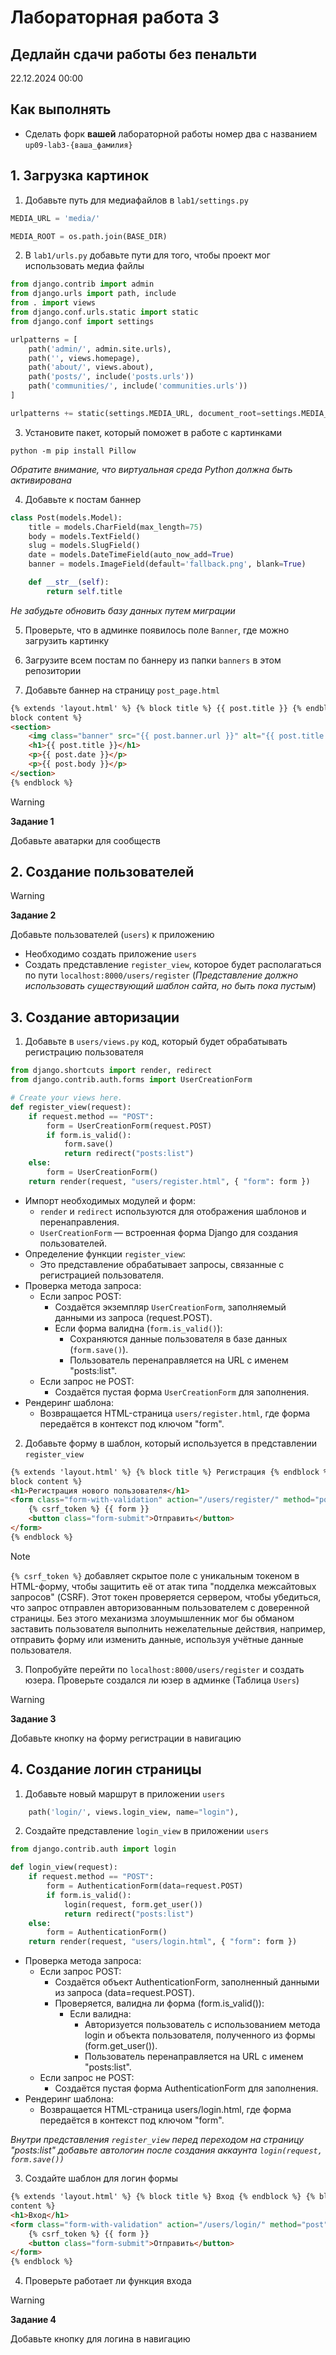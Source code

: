 # Лабораторная работа 3

## Дедлайн сдачи работы без пенальти

22.12.2024 00:00

## Как выполнять

-   Сделать форк **вашей** лабораторной работы номер два с названием `up09-lab3-{ваша_фамилия}`

## 1. Загрузка картинок

1. Добавьте путь для медиафайлов в `lab1/settings.py`

```python
MEDIA_URL = 'media/'

MEDIA_ROOT = os.path.join(BASE_DIR)
```

2. В `lab1/urls.py` добавьте пути для того, чтобы проект мог использовать медиа файлы

```python
from django.contrib import admin
from django.urls import path, include
from . import views
from django.conf.urls.static import static
from django.conf import settings

urlpatterns = [
    path('admin/', admin.site.urls),
    path('', views.homepage),
    path('about/', views.about),
    path('posts/', include('posts.urls'))
    path('communities/', include('communities.urls'))
]

urlpatterns += static(settings.MEDIA_URL, document_root=settings.MEDIA_ROOT)
```

3. Установите пакет, который поможет в работе с картинками

```shell
python -m pip install Pillow
```

_Обратите внимание, что виртуальная среда Python должна быть активирована_

4. Добавьте к постам баннер

```python
class Post(models.Model):
    title = models.CharField(max_length=75)
    body = models.TextField()
    slug = models.SlugField()
    date = models.DateTimeField(auto_now_add=True)
    banner = models.ImageField(default='fallback.png', blank=True)

    def __str__(self):
        return self.title
```

_Не забудьте обновить базу данных путем миграции_

5. Проверьте, что в админке появилось поле `Banner`, где можно загрузить картинку

6. Загрузите всем постам по баннеру из папки `banners` в этом репозитории

7. Добавьте баннер на страницу `post_page.html`

```html
{% extends 'layout.html' %} {% block title %} {{ post.title }} {% endblock %} {%
block content %}
<section>
    <img class="banner" src="{{ post.banner.url }}" alt="{{ post.title }}" />
    <h1>{{ post.title }}</h1>
    <p>{{ post.date }}</p>
    <p>{{ post.body }}</p>
</section>
{% endblock %}
```

> [!WARNING]
>
> **Задание 1**
>
> Добавьте аватарки для сообществ

## 2. Создание пользователей

> [!WARNING]
>
> **Задание 2**
>
> Добавьте пользователей (`users`) к приложению
>
> -   Необходимо создать приложение `users`
> -   Создать представление `register_view`, которое будет располагаться по пути `localhost:8000/users/register` (_Представление должно использовать существующий шаблон сайта, но быть пока пустым_)

## 3. Создание авторизации

1. Добавьте в `users/views.py` код, который будет обрабатывать регистрацию пользователя

```python
from django.shortcuts import render, redirect
from django.contrib.auth.forms import UserCreationForm

# Create your views here.
def register_view(request):
    if request.method == "POST":
        form = UserCreationForm(request.POST)
        if form.is_valid():
            form.save()
            return redirect("posts:list")
    else:
        form = UserCreationForm()
    return render(request, "users/register.html", { "form": form })
```

-   Импорт необходимых модулей и форм:
    -   `render` и `redirect` используются для отображения шаблонов и перенаправления.
    -   `UserCreationForm` — встроенная форма Django для создания пользователей.
-   Определение функции `register_view`:
    -   Это представление обрабатывает запросы, связанные с регистрацией пользователя.
-   Проверка метода запроса:
    -   Если запрос POST:
        -   Создаётся экземпляр `UserCreationForm`, заполняемый данными из запроса (request.POST).
        -   Если форма валидна (`form.is_valid()`):
            -   Сохраняются данные пользователя в базе данных (`form.save()`).
            -   Пользователь перенаправляется на URL с именем "posts:list".
    -   Если запрос не POST:
        -   Создаётся пустая форма `UserCreationForm` для заполнения.
-   Рендеринг шаблона:
    -   Возвращается HTML-страница `users/register.html`, где форма передаётся в контекст под ключом "form".

2. Добавьте форму в шаблон, который используется в представлении `register_view`

```html
{% extends 'layout.html' %} {% block title %} Регистрация {% endblock %} {%
block content %}
<h1>Регистрация нового пользователя</h1>
<form class="form-with-validation" action="/users/register/" method="post">
    {% csrf_token %} {{ form }}
    <button class="form-submit">Отправить</button>
</form>
{% endblock %}
```

> [!NOTE]
>
> `{% csrf_token %}` добавляет скрытое поле с уникальным токеном в HTML-форму, чтобы защитить её от атак типа "подделка межсайтовых запросов" (CSRF).
> Этот токен проверяется сервером, чтобы убедиться, что запрос отправлен авторизованным пользователем с доверенной страницы. Без этого механизма злоумышленник мог бы обманом заставить пользователя выполнить нежелательные действия, например, отправить форму или изменить данные, используя учётные данные пользователя.

3. Попробуйте перейти по `localhost:8000/users/register` и создать юзера. Проверьте создался ли юзер в админке (Таблица `Users`)

> [!WARNING]
>
> **Задание 3**
>
> Добавьте кнопку на форму регистрации в навигацию

## 4. Создание логин страницы

1. Добавьте новый маршрут в приложении `users`

```python
    path('login/', views.login_view, name="login"),
```

2. Создайте представление `login_view` в приложении `users`

```python
from django.contrib.auth import login

def login_view(request):
    if request.method == "POST":
        form = AuthenticationForm(data=request.POST)
        if form.is_valid():
            login(request, form.get_user())
            return redirect("posts:list")
    else:
        form = AuthenticationForm()
    return render(request, "users/login.html", { "form": form })
```

-   Проверка метода запроса:
    -   Если запрос POST:
        -   Создаётся объект AuthenticationForm, заполненный данными из запроса (data=request.POST).
        -   Проверяется, валидна ли форма (form.is_valid()):
            -   Если валидна:
                -   Авторизуется пользователь с использованием метода login и объекта пользователя, полученного из формы (form.get_user()).
                -   Пользователь перенаправляется на URL с именем "posts:list".
    -   Если запрос не POST:
        -   Создаётся пустая форма AuthenticationForm для заполнения.
-   Рендеринг шаблона:
    -   Возвращается HTML-страница users/login.html, где форма передаётся в контекст под ключом "form".

_Внутри представления `register_view` перед переходом на страницу "posts:list" добавьте автологин после создания аккаунта `login(request, form.save())`_

3. Создайте шаблон для логин формы

```html
{% extends 'layout.html' %} {% block title %} Вход {% endblock %} {% block
content %}
<h1>Вход</h1>
<form class="form-with-validation" action="/users/login/" method="post">
    {% csrf_token %} {{ form }}
    <button class="form-submit">Отправить</button>
</form>
{% endblock %}
```

4. Проверьте работает ли функция входа

> [!WARNING]
>
> **Задание 4**
>
> Добавьте кнопку для логина в навигацию
